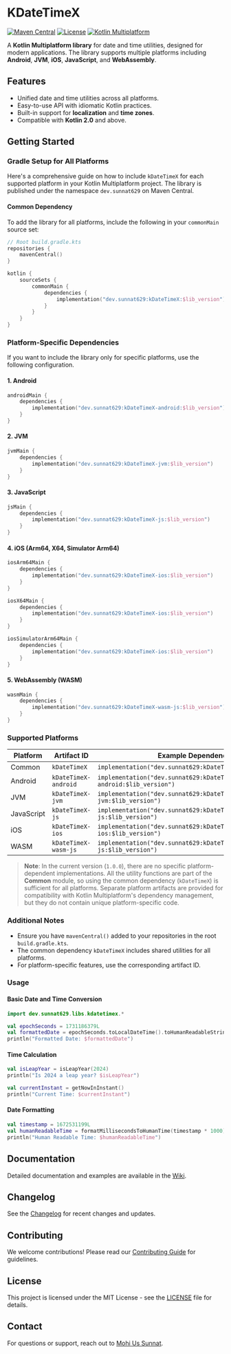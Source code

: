 # KDateTimeX

[![Maven Central](https://img.shields.io/maven-central/v/dev.sunnat629/kDateTimeX)](https://central.sonatype.com/namespace/dev.sunnat629)
[![License](https://img.shields.io/github/license/sunnat629/KDateTimeUtils)](https://opensource.org/licenses/MIT)
[![Kotlin Multiplatform](https://img.shields.io/badge/Kotlin-Multiplatform-blue)](https://kotlinlang.org/docs/multiplatform.html)

A **Kotlin Multiplatform library** for date and time utilities, designed for modern applications. The library supports multiple platforms including **Android**, **JVM**, **iOS**, **JavaScript**, and **WebAssembly**.

## Features

- Unified date and time utilities across all platforms.
- Easy-to-use API with idiomatic Kotlin practices.
- Built-in support for **localization** and **time zones**.
- Compatible with **Kotlin 2.0** and above.

## Getting Started

### **Gradle Setup for All Platforms**

Here's a comprehensive guide on how to include `kDateTimeX` for each supported platform in your Kotlin Multiplatform project. The library is published under the namespace `dev.sunnat629` on Maven Central.

#### **Common Dependency**

To add the library for all platforms, include the following in your `commonMain` source set:

```kotlin
// Root build.gradle.kts
repositories {
    mavenCentral()
}

kotlin {
    sourceSets {
        commonMain {
            dependencies {
                implementation("dev.sunnat629:kDateTimeX:$lib_version")
            }
        }
    }
}
```

### **Platform-Specific Dependencies**

If you want to include the library only for specific platforms, use the following configuration.

#### **1. Android**

```kotlin
androidMain {
    dependencies {
        implementation("dev.sunnat629:kDateTimeX-android:$lib_version")
    }
}
```

#### **2. JVM**

```kotlin
jvmMain {
    dependencies {
        implementation("dev.sunnat629:kDateTimeX-jvm:$lib_version")
    }
}
```

#### **3. JavaScript**

```kotlin
jsMain {
    dependencies {
        implementation("dev.sunnat629:kDateTimeX-js:$lib_version")
    }
}
```

#### **4. iOS (Arm64, X64, Simulator Arm64)**

```kotlin
iosArm64Main {
    dependencies {
        implementation("dev.sunnat629:kDateTimeX-ios:$lib_version")
    }
}

iosX64Main {
    dependencies {
        implementation("dev.sunnat629:kDateTimeX-ios:$lib_version")
    }
}

iosSimulatorArm64Main {
    dependencies {
        implementation("dev.sunnat629:kDateTimeX-ios:$lib_version")
    }
}
```

#### **5. WebAssembly (WASM)**

```kotlin
wasmMain {
    dependencies {
        implementation("dev.sunnat629:kDateTimeX-wasm-js:$lib_version")
    }
}
```

### **Supported Platforms**

| Platform   | Artifact ID               | Example Dependency                                 |
|------------|---------------------------|----------------------------------------------------|
| Common     | `kDateTimeX`              | `implementation("dev.sunnat629:kDateTimeX:$lib_version")` |
| Android    | `kDateTimeX-android`      | `implementation("dev.sunnat629:kDateTimeX-android:$lib_version")` |
| JVM        | `kDateTimeX-jvm`          | `implementation("dev.sunnat629:kDateTimeX-jvm:$lib_version")` |
| JavaScript | `kDateTimeX-js`           | `implementation("dev.sunnat629:kDateTimeX-js:$lib_version")` |
| iOS        | `kDateTimeX-ios`          | `implementation("dev.sunnat629:kDateTimeX-ios:$lib_version")` |
| WASM       | `kDateTimeX-wasm-js`      | `implementation("dev.sunnat629:kDateTimeX-wasm-js:$lib_version")` |

> **Note**: In the current version (`1.0.0`), there are no specific platform-dependent implementations. All the utility functions are part of the **Common** module, so using the common dependency (`kDateTimeX`) is sufficient for all platforms. Separate platform artifacts are provided for compatibility with Kotlin Multiplatform's dependency management, but they do not contain unique platform-specific code.



### **Additional Notes**

- Ensure you have `mavenCentral()` added to your repositories in the root `build.gradle.kts`.
- The common dependency `kDateTimeX` includes shared utilities for all platforms.
- For platform-specific features, use the corresponding artifact ID.

### Usage

#### Basic Date and Time Conversion

```kotlin
import dev.sunnat629.libs.kdatetimex.*

val epochSeconds = 1731186379L
val formattedDate = epochSeconds.toLocalDateTime().toHumanReadableString()
println("Formatted Date: $formattedDate")
```

#### Time Calculation

```kotlin
val isLeapYear = isLeapYear(2024)
println("Is 2024 a leap year? $isLeapYear")

val currentInstant = getNowInInstant()
println("Current Time: $currentInstant")
```

#### Date Formatting

```kotlin
val timestamp = 1672531199L
val humanReadableTime = formatMillisecondsToHumanTime(timestamp * 1000)
println("Human Readable Time: $humanReadableTime")
```

## Documentation

Detailed documentation and examples are available in the [Wiki](WIKI.md).

## Changelog

See the [Changelog](https://github.com/sunnat629/KDateTimeUtils/releases) for recent changes and updates.

## Contributing

We welcome contributions! Please read our [Contributing Guide](CONTRIBUTING.md) for guidelines.

## License

This project is licensed under the MIT License - see the [LICENSE](LICENSE) file for details.

## Contact

For questions or support, reach out to [Mohi Us Sunnat](mailto:suncha629@gmail.com).
